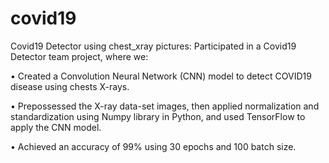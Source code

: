 # covid19
Covid19 Detector using chest_xray pictures:
Participated in a Covid19 Detector team project, where we:

• Created a Convolution Neural Network (CNN) model to detect COVID19 disease using chests X-rays.

• Prepossessed the X-ray data-set images, then applied normalization and standardization using Numpy library in Python, and used TensorFlow to apply the CNN model.

• Achieved an accuracy of 99% using 30 epochs and 100 batch size.
